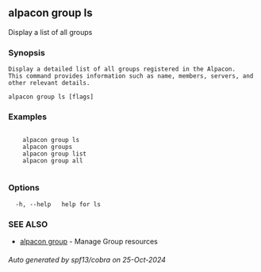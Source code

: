 ## alpacon group ls

Display a list of all groups

### Synopsis


	Display a detailed list of all groups registered in the Alpacon.
	This command provides information such as name, members, servers, and other relevant details.
	

```
alpacon group ls [flags]
```

### Examples

```

	alpacon group ls
	alpacon groups
	alpacon group list
	alpacon group all
	
```

### Options

```
  -h, --help   help for ls
```

### SEE ALSO

* [alpacon group](alpacon_group.md)	 - Manage Group resources

###### Auto generated by spf13/cobra on 25-Oct-2024
